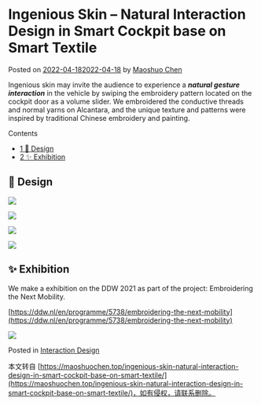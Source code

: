# Ingenious Skin – Natural Interaction Design in Smart Cockpit base on Smart Textile

Posted on [2022-04-182022-04-18](https://maoshuochen.top/ingenious-skin-natural-interaction-design-in-smart-cockpit-base-on-smart-textile/) by [Maoshuo Chen](https://maoshuochen.top/author/maoshuochen/)

Ingenious skin may invite the audience to experience a **_natural gesture interaction_** in the vehicle by swiping the embroidery pattern located on the cockpit door as a volume slider. We embroidered the conductive threads and normal yarns on Alcantara, and the unique texture and patterns were inspired by traditional Chinese embroidery and painting.

Contents

-   [1 📁 Design](about:blank#_Design)
-   [2 ✨ Exhibition](about:blank#_Exhibition)

## 📁 Design

[![](https://cdn.maoshuochen.top/wp-content/uploads/2022/04/1650211836-Panel1-scaled.jpg)](https://cdn.maoshuochen.top/wp-content/uploads/2022/04/1650211836-Panel1-scaled.jpg)

[![](https://cdn.maoshuochen.top/wp-content/uploads/2022/04/1650211847-Panel2-scaled.jpg)](https://cdn.maoshuochen.top/wp-content/uploads/2022/04/1650211847-Panel2-scaled.jpg)

[![](https://cdn.maoshuochen.top/wp-content/uploads/2022/04/1650211861-Panel3-scaled.jpg)](https://cdn.maoshuochen.top/wp-content/uploads/2022/04/1650211861-Panel3-scaled.jpg)

[![](https://cdn.maoshuochen.top/wp-content/uploads/2022/04/1650211872-Panel4-scaled.jpg)](https://cdn.maoshuochen.top/wp-content/uploads/2022/04/1650211872-Panel4-scaled.jpg)

## ✨ Exhibition

We make a exhibition on the DDW 2021 as part of the project: Embroidering the Next Mobility.

[https://ddw.nl/en/programme/5738/embroidering-the-next-mobility](https://ddw.nl/en/programme/5738/embroidering-the-next-mobility)

[![](https://cdn.maoshuochen.top/wp-content/uploads/2022/04/1650212133-DDW2021.png)](https://cdn.maoshuochen.top/wp-content/uploads/2022/04/1650212133-DDW2021.png)

Posted in <a href="https://maoshuochen.top/category/interaction-design/" rel="category tag">Interaction Design</a>

本文转自 [https://maoshuochen.top/ingenious-skin-natural-interaction-design-in-smart-cockpit-base-on-smart-textile/](https://maoshuochen.top/ingenious-skin-natural-interaction-design-in-smart-cockpit-base-on-smart-textile/)，如有侵权，请联系删除。
